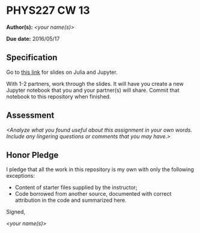 # PHYS227 CW 13

**Author(s):** _\<your name(s)\>_

**Due date:** 2016/05/17

## Specification

Go to [this link](http://slides.com/profdressel/julia-and-jupyter/) for slides on Julia and Jupyter.

With 1-2 partners, work through the slides.  It will have you create a new Jupyter notebook that you and your partner(s) will share.  Commit that notebook to this repository when finished.

## Assessment

_\<Analyze what you found useful about this assignment in your own words. Include any lingering questions or comments that you may have.\>_

## Honor Pledge

I pledge that all the work in this repository is my own with only the following exceptions:

* Content of starter files supplied by the instructor;
* Code borrowed from another source, documented with correct attribution in the code and summarized here.

Signed,

_\<your name(s)\>_
